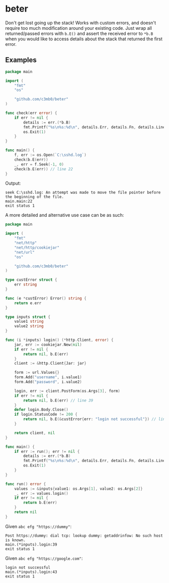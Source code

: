 # beter

Don't get lost going up the stack! Works with custom errors, and doesn't require too much modification around your existing code. Just wrap all returned/passed errors with `b.E()` and assert the received error to `*b.B` when you would like to access details about the stack that returned the first error.

## Examples

```Go
package main

import (
	"fmt"
	"os"

	"github.com/c3mb0/beter"
)

func check(err error) {
	if err != nil {
		details := err.(*b.B)
		fmt.Printf("%s\n%s:%d\n", details.Err, details.Fn, details.Line)
		os.Exit(1)
	}
}

func main() {
	f, err := os.Open(`C:\sshd.log`)
	check(b.E(err))
	_, err = f.Seek(-1, 0)
	check(b.E(err)) // line 22
}
```

Output:

```
seek C:\sshd.log: An attempt was made to move the file pointer before the beginning of the file.
main.main:22
exit status 1
```

A more detailed and alternative use case can be as such:

```Go
package main

import (
	"fmt"
	"net/http"
	"net/http/cookiejar"
	"net/url"
	"os"

	"github.com/c3mb0/beter"
)

type custError struct {
	err string
}

func (e *custError) Error() string {
	return e.err
}

type inputs struct {
	value1 string
	value2 string
}

func (i *inputs) login() (*http.Client, error) {
	jar, err := cookiejar.New(nil)
	if err != nil {
		return nil, b.E(err)
	}
	client := &http.Client{Jar: jar}

	form := url.Values{}
	form.Add("username", i.value1)
	form.Add("password", i.value2)

	login, err := client.PostForm(os.Args[3], form)
	if err != nil {
		return nil, b.E(err) // line 39
	}
	defer login.Body.Close()
	if login.StatusCode != 200 {
		return nil, b.E(&custError{err: "login not successful"}) // line 43
	}

	return client, nil
}

func main() {
	if err := run(); err != nil {
		details := err.(*b.B)
		fmt.Printf("%s\n%s:%d\n", details.Err, details.Fn, details.Line)
		os.Exit(1)
	}
}

func run() error {
	values := &inputs{value1: os.Args[1], value2: os.Args[2]}
	_, err := values.login()
	if err != nil {
		return b.E(err)
	}
	return nil
}
```

Given `abc efg "https://dummy"`:

```
Post https://dummy: dial tcp: lookup dummy: getaddrinfow: No such host is known.
main.(*inputs).login:39
exit status 1
```

Given `abc efg "https://google.com"`:

```
login not successful
main.(*inputs).login:43
exit status 1
```
